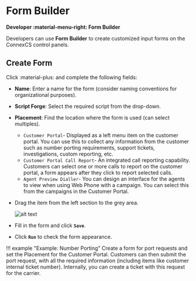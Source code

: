 # Form Builder
**Developer :material-menu-right: Form Builder**

Developers can use **Form Builder** to create customized input forms on the ConnexCS control panels.

## Create Form
Click :material-plus: and complete the following fields:

+ **Name**: Enter a name for the form (consider naming conventions for organizational purposes).
+ **Script Forge**: Select the required script from the drop-down.
+ **Placement**: Find the location where the form is used (can select multiples).
    + `Customer Portal`- Displayed as a left menu item on the customer portal. You can use this to collect any information from the customer such as number porting requirements, support tickets, investigations, custom reporting, etc.
    + `Customer Portal Call Report`- An integrated call reporting capability. Customers can select one or more calls to report on the customer portal, a form appears after they click to report selected calls.
    + `Agent Preview Dialler`- You can design an interface for the agents to view when using Web Phone with a campaign. You can select this from the campaigns in the Customer Portal.
+ Drag the item from the left section to the grey area.

    ![alt text][edit-formbuilder]

+ Fill in the form and click **`Save`**.
+ Click **`Run`** to check the form appearance.

!!! example "Example: Number Porting"
    Create a form for port requests and set the Placement for the Customer Portal. Customers can then submit the port request, with all the required information (including items like customer internal ticket number). Internally, you can create a ticket with this request for the carrier.  

[edit-formbuilder]: /developers/img/edit-formbuilder.png "New Form"
